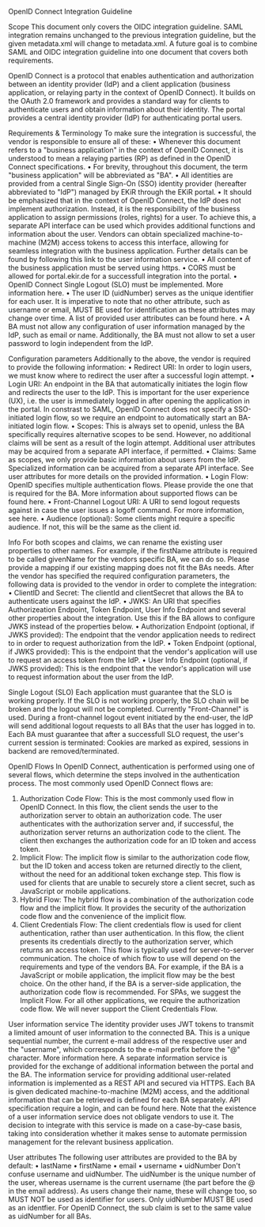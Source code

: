 OpenID Connect Integration Guideline 

Scope
This document only covers the OIDC integration guideline. SAML integration remains unchanged to the previous integration guideline, but the given metadata.xml will change to metadata.xml. A future goal is to combine SAML and OIDC integration guideline into one document that covers both requirements.

OpenID Connect is a protocol that enables authentication and authorization between an identity provider (IdP) and a client application (business application, or relaying party in the context of OpenID Connect). It builds on the OAuth 2.0 framework and provides a standard way for clients to authenticate users and obtain information about their identity.
The portal provides a central identity provider (IdP) for authenticating portal users.

Requirements & Terminology
To make sure the integration is successful, the vendor is responsible to ensure all of these:
•	Whenever this document refers to a "business application" in the context of OpenID Connect, it is understood to mean a relaying parties (RP) as defined in the OpenID Connect specifications.
•	For brevity, throughout this document, the term "business application" will be abbreviated as "BA".
•	All identities are provided from a central Single Sign-On (SSO) identity provider (hereafter abbreviated to "IdP") managed by EKiR through the EKiR portal.
•	It should be emphasized that in the context of OpenID Connect, the IdP does not implement authorization. Instead, it is the responsibility of the business application to assign permissions (roles, rights) for a user. To achieve this, a separate API interface can be used which provides additional functions and information about the user. Vendors can obtain specialized machine-to-machine (M2M) access tokens to access this interface, allowing for seamless integration with the business application. Further details can be found by following this link to the user information service.
•	All content of the business application must be served using https.
•	CORS must be allowed for portal.ekir.de for a successfull integration into the portal.
•	OpenID Connect Single Logout (SLO) must be implemented. More information here.
•	The user ID (uidNumber) serves as the unique identifier for each user. It is imperative to note that no other attribute, such as username or email, MUST BE used for identification as these attributes may change over time. A list of provided user attributes can be found here.
•	A BA must not allow any configuration of user information managed by the IdP, such as email or name. Additionally, the BA must not allow to set a user password to login independent from the IdP.

Configuration parameters
Additionally to the above, the vendor is required to provide the following information:
•	Redirect URI: In order to login users, we must know where to redirect the user after a successful login attempt.
•	Login URI: An endpoint in the BA that automatically initiates the login flow and redirects the user to the IdP. This is important for the user experience (UX), i.e. the user is immediately logged in after opening the application in the portal. In constrast to SAML, OpenID Connect does not specify a SSO-initiated login flow, so we require an endpoint to automatically start an BA-initiated login flow.
•	Scopes: This is always set to openid, unless the BA specifically requires alternative scopes to be send. However, no additional claims will be sent as a result of the login attempt. Additional user attributes may be acquired from a separate API interface, if permitted.
•	Claims: Same as scopes, we only provide basic information about users from the IdP. Specialized information can be acquired from a separate API interface. See user attributes for more details on the provided information.
•	Login Flow: OpenID specifies multiple authentication flows. Please provide the one that is required for the BA. More information about supported flows can be found here.
•	Front-Channel Logout URI: A URI to send logout requests against in case the user issues a logoff command. For more information, see here.
•	Audience (optional): Some clients might require a specific audience. If not, this will be the same as the client id.

Info
For both scopes and claims, we can rename the existing user properties to other names. For example, if the firstName attribute is required to be called givenName for the vendors specific BA, we can do so. Please provide a mapping if our existing mapping does not fit the BAs needs.
After the vendor has specified the required configuration parameters, the following data is provided to the vendor in order to complete the integration:
•	ClientID and Secret: The clientId and clientSecret that allows the BA to authenticate users against the IdP.
•	JWKS: An URI that specifies Authorizeation Endpoint, Token Endpoint, User Info Endpoint and several other properties about the integration. Use this if the BA allows to configure JWKS instead of the properties below.
•	Authorization Endpoint (optional, if JWKS provided): The endpoint that the vendor application needs to redirect to in order to request authorization from the IdP.
•	Token Endpoint (optional, if JWKS provided): This is the endpoint that the vendor's application will use to request an access token from the IdP.
•	User Info Endpoint (optional, if JWKS provided): This is the endpoint that the vendor's application will use to request information about the user from the IdP.

Single Logout (SLO)
Each application must guarantee that the SLO is working properly. If the SLO is not working properly, the SLO chain will be broken and the logout will not be completed. Currently "Front-Channel" is used. During a front-channel logout event initiated by the end-user, the IdP will send additional logout requests to all BAs that the user has logged in to. Each BA must guarantee that after a successfull SLO request, the user's current session is terminated: Cookies are marked as expired, sessions in backend are removed/terminated.

OpenID Flows
In OpenID Connect, authentication is performed using one of several flows, which determine the steps involved in the authentication process. The most commonly used OpenID Connect flows are:
1.	Authorization Code Flow: This is the most commonly used flow in OpenID Connect. In this flow, the client sends the user to the authorization server to obtain an authorization code. The user authenticates with the authorization server and, if successful, the authorization server returns an authorization code to the client. The client then exchanges the authorization code for an ID token and access token.
2.	Implicit Flow: The implicit flow is similar to the authorization code flow, but the ID token and access token are returned directly to the client, without the need for an additional token exchange step. This flow is used for clients that are unable to securely store a client secret, such as JavaScript or mobile applications.
3.	Hybrid Flow: The hybrid flow is a combination of the authorization code flow and the implicit flow. It provides the security of the authorization code flow and the convenience of the implicit flow.
4.	Client Credentials Flow: The client credentials flow is used for client authentication, rather than user authentication. In this flow, the client presents its credentials directly to the authorization server, which returns an access token. This flow is typically used for server-to-server communication.
The choice of which flow to use will depend on the requirements and type of the vendors BA. For example, if the BA is a JavaScript or mobile application, the implicit flow may be the best choice. On the other hand, if the BA is a server-side application, the authorization code flow is recommended.
For SPAs, we suggest the Implicit Flow. For all other applications, we require the authorization code flow.
We will never support the Client Credentials Flow.

User information service
The identity provider uses JWT tokens to transmit a limited amount of user information to the connected BA. This is a unique sequential number, the current e-mail address of the respective user and the "username", which corresponds to the e-mail prefix before the "@" character. More information here.
A separate information service is provided for the exchange of additional information between the portal and the BA. The information service for providing additional user-related information is implemented as a REST API and secured via HTTPS. Each BA is given dedicated machine-to-machine (M2M) access, and the additional information that can be retrieved is defined for each BA separately.
API specification require a login, and can be found here.
Note that the existence of a user information service does not obligate vendors to use it. The decision to integrate with this service is made on a case-by-case basis, taking into consideration whether it makes sense to automate permission management for the relevant business application.

User attributes
The following user attributes are provided to the BA by default:
•	lastName
•	firstName
•	email
•	username
•	uidNumber
Don't confuse username and uidNumber. The uidNumber is the unique number of the user, whereas username is the current username (the part before the @ in the email address). As users change their name, these will change too, so MUST NOT be used as identifier for users. Only uidNumber MUST BE used as an identfier.
For OpenID Connect, the sub claim is set to the same value as uidNumber for all BAs.
